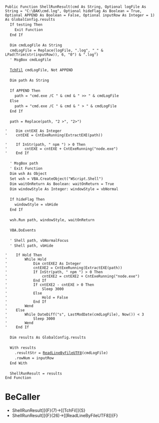 &nbsp;  &nbsp;  &nbsp;  &nbsp;  
`Public Function ShellRunResult(cmd As String, Optional logFile As String = "C:\BAK\cmd.log", Optional hideFlag As Boolean = True, Optional APPEND As Boolean = False, Optional inputRow As Integer = 1) As GlobalConfig.results`  
&nbsp;&nbsp;&nbsp;&nbsp;`If testing Then`  
&nbsp;&nbsp;&nbsp;&nbsp;&nbsp;&nbsp;&nbsp;&nbsp;`Exit Function`  
&nbsp;&nbsp;&nbsp;&nbsp;`End If`  
&nbsp;  &nbsp;  &nbsp;  &nbsp;  
&nbsp;&nbsp;&nbsp;&nbsp;`Dim cmdLogFile As String`  
&nbsp;&nbsp;&nbsp;&nbsp;`cmdLogFile = Replace(logFile, ".log", "_" & LPad(Trim(str(inputRow)), 6, "0") & ".log")`  
&nbsp;&nbsp;&nbsp;&nbsp;`' MsgBox cmdLogFile`  
&nbsp;  &nbsp;  &nbsp;  &nbsp;  
&nbsp;&nbsp;&nbsp;&nbsp;[`TchFil`](TchFil)` cmdLogFile, Not APPEND`  
&nbsp;  &nbsp;  &nbsp;  &nbsp;  
&nbsp;&nbsp;&nbsp;&nbsp;`Dim path As String`  
&nbsp;  &nbsp;  &nbsp;  &nbsp;  
&nbsp;&nbsp;&nbsp;&nbsp;`If APPEND Then`  
&nbsp;&nbsp;&nbsp;&nbsp;&nbsp;&nbsp;&nbsp;&nbsp;`path = "cmd.exe /C " & cmd & " >> " & cmdLogFile`  
&nbsp;&nbsp;&nbsp;&nbsp;`Else`  
&nbsp;&nbsp;&nbsp;&nbsp;&nbsp;&nbsp;&nbsp;&nbsp;`path = "cmd.exe /C " & cmd & " > " & cmdLogFile`  
&nbsp;&nbsp;&nbsp;&nbsp;`End If`  
&nbsp;  &nbsp;  &nbsp;  &nbsp;  
&nbsp;&nbsp;&nbsp;&nbsp;`path = Replace(path, "2 >", "2>")`  
&nbsp;  &nbsp;  &nbsp;  &nbsp;  
`'    Dim cntEXE As Integer`  
`'    cntEXE = CntExeRunning(ExtractEXE(path))`  
&nbsp;  &nbsp;  &nbsp;  &nbsp;  
`'    If InStr(path, " npm ") > 0 Then`  
`'        cntEXE = cntEXE + CntExeRunning("node.exe")`  
`'    End If`  
&nbsp;  &nbsp;  &nbsp;  &nbsp;  
&nbsp;&nbsp;&nbsp;&nbsp;`' MsgBox path`  
&nbsp;&nbsp;&nbsp;&nbsp;`' Exit Function`  
&nbsp;&nbsp;&nbsp;&nbsp;`Dim wsh As Object`  
&nbsp;&nbsp;&nbsp;&nbsp;`Set wsh = VBA.CreateObject("WScript.Shell")`  
&nbsp;&nbsp;&nbsp;&nbsp;`Dim waitOnReturn As Boolean: waitOnReturn = True`  
&nbsp;&nbsp;&nbsp;&nbsp;`Dim windowStyle As Integer: windowStyle = vbNormal`  
&nbsp;  &nbsp;  &nbsp;  &nbsp;  
&nbsp;&nbsp;&nbsp;&nbsp;`If hideFlag Then`  
&nbsp;&nbsp;&nbsp;&nbsp;&nbsp;&nbsp;&nbsp;&nbsp;`windowStyle = vbHide`  
&nbsp;&nbsp;&nbsp;&nbsp;`End If`  
&nbsp;  &nbsp;  &nbsp;  &nbsp;  
&nbsp;&nbsp;&nbsp;&nbsp;`wsh.Run path, windowStyle, waitOnReturn`  
&nbsp;  &nbsp;  &nbsp;  &nbsp;  
&nbsp;&nbsp;&nbsp;&nbsp;`VBA.DoEvents`  
&nbsp;  &nbsp;  &nbsp;  &nbsp;  
&nbsp;&nbsp;&nbsp;&nbsp;`' Shell path, vbNormalFocus`  
&nbsp;&nbsp;&nbsp;&nbsp;`' Shell path, vbHide`  
&nbsp;  &nbsp;  &nbsp;  &nbsp;  
`'    If Hold Then`  
`'        While Hold`  
`'            Dim cntEXE2 As Integer`  
`'            cntEXE2 = CntExeRunning(ExtractEXE(path))`  
`'            If InStr(path, " npm ") > 0 Then`  
`'                cntEXE2 = cntEXE2 + CntExeRunning("node.exe")`  
`'            End If`  
`'            If cntEXE2 - cntEXE > 0 Then`  
`'                Sleep 3000`  
`'            Else`  
`'                Hold = False`  
`'            End If`  
`'        Wend`  
`'    Else`  
`'        While DateDiff("s", LastModDate(cmdLogFile), Now()) < 3`  
`'            Sleep 3000`  
`'        Wend`  
`'    End If`  
&nbsp;  &nbsp;  &nbsp;  &nbsp;  
&nbsp;&nbsp;&nbsp;&nbsp;`Dim results As GlobalConfig.results`  
&nbsp;  &nbsp;  &nbsp;  &nbsp;  
&nbsp;&nbsp;&nbsp;&nbsp;`With results`  
&nbsp;&nbsp;&nbsp;&nbsp;&nbsp;&nbsp;&nbsp;&nbsp;`.resultStr = `[`ReadLineByFileUTF8`](ReadLineByFileUTF8)`(cmdLogFile)`  
&nbsp;&nbsp;&nbsp;&nbsp;&nbsp;&nbsp;&nbsp;&nbsp;`.rowNum = inputRow`  
&nbsp;&nbsp;&nbsp;&nbsp;`End With`  
&nbsp;  &nbsp;  &nbsp;  &nbsp;  
&nbsp;&nbsp;&nbsp;&nbsp;`ShellRunResult = results`  
`End Function`  


# BeCaller
- ShellRunResult]]{F}(7)->[[TchFil]]{S}
- ShellRunResult]]{F}(26)->[[ReadLineByFileUTF8]]{F}

